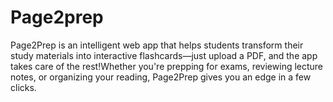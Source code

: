 # Page2prep
Page2Prep is an intelligent web app that helps students transform their study materials into interactive flashcards—just upload a PDF, and the app takes care of the rest!Whether you're prepping for exams, reviewing lecture notes, or organizing your reading, Page2Prep gives you an edge in a few clicks.
